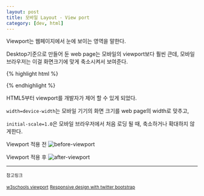 ```yaml
---
layout: post
title: 모바일 Layout - View port
category: [dev, html]
---
```



Viewport는 웹페이지에서 눈에 보이는 영역을 말한다.

Desktop기준으로 만들어 둔 web page는 모바일의 viewport보다 훨씬 큰데,
모바일 브라우저는 이걸 화면크기에 맞게 축소시켜서 보여준다.

{% highlight html %}
<meta name="viewport" content="width=device-width, initial-scale=1.0, maximum-scale=1">

{% endhighlight %}

HTML5부터 viewport를 개발자가 제어 할 수 있게 되었다.

`width=device-width`는 모바일 기기의 화면 크기를 web page의 width로 맞추고,

`initial-scale=1.0`은 모바일 브라우저에서 처음 로딩 될 때, 축소하거나 확대하지 않게한다.

Viewport 적용 전
![before-viewport](http://www.w3schools.com/css/img_viewport1.png)

Viewport 적용 후
![after-viewport](http://www.w3schools.com/css/img_viewport2.png)


-----
<small>참고링크</small>

<small>[w3schools viewport](http://www.w3schools.com/css/css_rwd_viewport.asp)</small>
<small>[Responsive design with twitter bootstrap](http://www.telerik.com/blogs/responsive-design-with-twitter-bootstrap)</small>